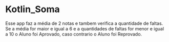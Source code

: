 # Kotlin_Soma
Esse app faz a média de 2 notas e tambem verifica a quantidade de faltas.
 Se a média for maior e igual a 6 e a quantidades de faltas for menor e igual a 10 o Aluno foi Aprovado, caso contrario o Aluno foi Reprovado.
